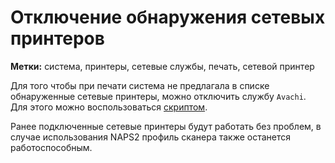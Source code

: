 # Отключение обнаружения сетевых принтеров
**Метки:** система, принтеры, сетевые службы, печать, сетевой принтер

Для того чтобы при печати система не предлагала в списке обнаруженные сетевые принтеры,
можно отключить службу `Avachi`. Для этого можно воспользоваться [скриптом](</Скрипты/NoMoreNetworkPrinters.sh>).

Ранее подключенные сетевые принтеры будут работать без проблем, в случае использования
NAPS2 профиль сканера также останется работоспособным.

